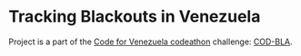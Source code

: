 # Tracking Blackouts in Venezuela

Project is a part of the [Code for Venezuela codeathon](https://github.com/code-for-venezuela/2019-april-codeathon) challenge: [COD-BLA](https://github.com/code-for-venezuela/2019-april-codeathon/tree/master/challenges/COD-BLA).
